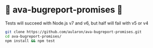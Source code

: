 # 🐛 ava-bugreport-promises :bug:

Tests will succeed with Node.js v7 and v6, but half will fail with v5 or v4
```sh
git clone https://github.com/aularon/ava-bugreport-promises.git
cd ava-bugreport-promises/
npm install && npm test
```
